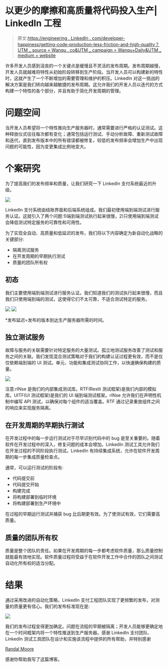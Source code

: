 # 以更少的摩擦和高质量将代码投入生产| LinkedIn 工程

> 原文:[https://engineering . LinkedIn . com/developer-happiness/getting-code-production-less-friction-and-high-quality？UTM _ source = Wanqu . co&UTM _ campaign = Wanqu+Daily&UTM _ medium = website](https://engineering.linkedin.com/developer-happiness/getting-code-production-less-friction-and-high-quality?utm_source=wanqu.co&utm_campaign=Wanqu+Daily&utm_medium=website)

许多开发人员感到沮丧的一个关键点是缓慢且不灵活的发布周期。发布周期越慢，开发人员就越难将特性从初始阶段转移到生产阶段。当开发人员可以构建新的特性时，这就产生了一个不断增加的需要管理和维护的积压。LinkedIn 对这一挑战的解决方案是我们转向越来越敏捷的发布周期。这允许我们的开发人员以迭代的方式构建一个特性的各个部分，并且有助于简化开发周期的管理。

# 问题空间

当开发人员希望将一个特性推向生产服务器时，通常需要进行严格的认证测试。这种释放仪式往往每次都有变化；通常包括运行测试、手动分析故障、重新测试故障和迭代，直到发布版本中的所有错误都被修复。较低的发布频率会增加生产中出现问题的可能性，因为变更集成比例地变大。

# 个案研究

为了提高我们的发布频率和质量，让我们研究一下 LinkedIn 支付系统最近的升级。

![](../Images/23abd83c19958532744300d6d18440f2.png)

LinkedIn 支付系统由结账界面和后端系统组成。我们最初使用端到端测试进行服务认证。这就引入了两个问题:1)端到端测试执行起来很慢，2)只使用端到端测试会降低测试特定服务的可靠性和可用性。

为了实现全自动、高质量和低延迟的发布，我们将以下内容确定为新自动化战略的关键部分:

*   隔离测试服务
*   在开发周期的早期执行测试
*   质量的团队所有权

## 初态

我们主要使用端到端测试进行服务认证。我们知道我们的测试执行起来很慢，而且我们只使用端到端的测试，这使得它们不太可靠，不适合测试特定的服务。

![](../Images/3134e71ee9a1379dee18ed9d6c1692e8.png) ![](../Images/8fa04d549203ace6c9570e0b31296516.png)

*发布延迟=发布的版本到达生产服务器所需的时间。

## 独立测试服务

故障与服务的关联需要针对特定服务的大量测试。孤立地测试服务改善了测试和服务之间的关联。我们发现混合测试策略对于我们的构建认证过程更有效，而不是仅仅依赖端到端的 UI 测试。单元、功能和集成测试协同工作，以快速确保构建的质量。

![](../Images/db7fd3376ef5a34366d7bc7b2cbeee8b.png)

注意:rINse 是我们的内部集成测试库。RTF(Restli 测试框架)是我们内部的模拟库。UITF(UI 测试框架)是我们的 UI 端到端测试框架。rINse 允许我们在声明性机制中编写 API 测试，以确保对每个组件的适当覆盖。RTF 通过记录重放组件之间的响应来实现服务隔离。

## 在开发周期的早期执行测试

在开发过程中的每一步运行测试对于尽早识别代码中的 bug 是至关重要的。随着软件在开发过程中的深入，修复问题的成本会增加。LinkedIn 测试工具允许我们在开发过程的不同阶段执行测试。LinkedIn 有持续集成系统，允许在软件开发周期的每一步集成质量检查点。

通常，可以运行测试的阶段有:

*   代码提交前
*   代码提交开始
*   构建完成
*   将构建部署到临时环境
*   将构建部署到生产环境中

在过程的早期运行测试并捕获 bug 比后期更有效。为了使测试有效，它们需要高质量。

## 质量的团队所有权

质量是整个团队的责任。如果在开发周期的每一步都考虑软件质量，那么质量控制就能最有效地实现。软件质量过程将受益于在软件开发工作中合作的团队之间测试自动化所有权的适当分配。

# 结果

通过采用改进的自动化策略，LinkedIn 支付工程团队实现了更频繁的发布，对测量的质量更有信心。我们的发布标准现在是:

![](../Images/e8785e897bcffb716fcbfaad31b20641.png)

我们的发布过程变得更加确定。问题在流程的早期被隔离；开发人员能够更确定地在一个时间框架内将一个特性推送到生产服务器。感谢 LinkedIn 支付团队、LinkedIn 测试工具团队在设计和实施该流程中提供的所有帮助，并特别感谢

[Randal Moore](https://www.linkedin.com/pub/randy-moore/14/2b0/b55)

感谢你帮助我写了这篇博客。